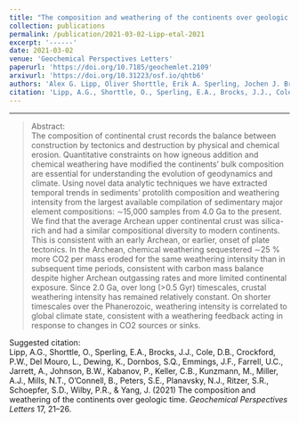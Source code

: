 ```yaml
---
title: "The composition and weathering of the continents over geologic time"
collection: publications
permalink: /publication/2021-03-02-Lipp-etal-2021
excerpt: '------'
date: 2021-03-02
venue: 'Geochemical Perspectives Letters'
paperurl: 'https://doi.org/10.7185/geochemlet.2109'
arxivurl: 'https://doi.org/10.31223/osf.io/qhtb6'
authors: 'Alex G. Lipp, Oliver Shorttle, Erik A. Sperling, Jochen J. Brocks, Devon Cole, Peter W. Crockford, Lucas Del Mouro, Keith Dewing, Stephen Q. Dornbos, Joseph F. Emmings, Una C. Farrell, Amber Jarrett, Benjamin W. Johnson, Pavel Kabanov, C. Brenhin Keller, Marcus Kunzmann, Austin J. Miller, N. Tanner Mills, Brennan O’Connell, Shanan E. Peters, Noah J. Planavsky, Samantha R. Ritzer, Shane D. Schoepfer, Philip R. Wilby, and Jianghai Yang'
citation: 'Lipp, A.G., Shorttle, O., Sperling, E.A., Brocks, J.J., Cole, D.B., Crockford, P.W., Del Mouro, L., Dewing, K., Dornbos, S.Q., Emmings, J.F., Farrell, U.C., Jarrett, A., Johnson, B.W., Kabanov, P., Keller, C.B., Kunzmann, M., Miller, A.J., Mills, N.T., O’Connell, B., Peters, S.E., Planavsky, N.J., Ritzer, S.R., Schoepfer, S.D., Wilby, P.R., &amp; Yang, J. (2021) The composition and weathering of the continents over geologic time. <i>Geochemical Perspectives Letters</i> 17, 21–26.'
---
```


------

>Abstract: <br/>The composition of continental crust records the balance between construction by tectonics and destruction by physical and chemical erosion. Quantitative constraints on how igneous addition and chemical weathering have modified the continents’ bulk composition are essential for understanding the evolution of geodynamics and climate. Using novel data analytic techniques we have extracted temporal trends in sediments’ protolith composition and weathering intensity from the largest available compilation of sedimentary major element compositions: ∼15,000 samples from 4.0 Ga to the present. We find that the average Archean upper continental crust was silica-rich and had a similar compositional diversity to modern continents. This is consistent with an early Archean, or earlier, onset of plate tectonics. In the Archean, chemical weathering sequestered ∼25 % more CO2 per mass eroded for the same weathering intensity than in subsequent time periods, consistent with carbon mass balance despite higher Archean outgassing rates and more limited continental exposure. Since 2.0 Ga, over long (>0.5 Gyr) timescales, crustal weathering intensity has remained relatively constant. On shorter timescales over the Phanerozoic, weathering intensity is correlated to global climate state, consistent with a weathering feedback acting in response to changes in CO2 sources or sinks.

Suggested citation: <br/>Lipp, A.G., Shorttle, O., Sperling, E.A., Brocks, J.J., Cole, D.B., Crockford, P.W., Del Mouro, L., Dewing, K., Dornbos, S.Q., Emmings, J.F., Farrell, U.C., Jarrett, A., Johnson, B.W., Kabanov, P., Keller, C.B., Kunzmann, M., Miller, A.J., Mills, N.T., O’Connell, B., Peters, S.E., Planavsky, N.J., Ritzer, S.R., Schoepfer, S.D., Wilby, P.R., & Yang, J. (2021) The composition and weathering of the continents over geologic time. <i>Geochemical Perspectives Letters</i> 17, 21–26.